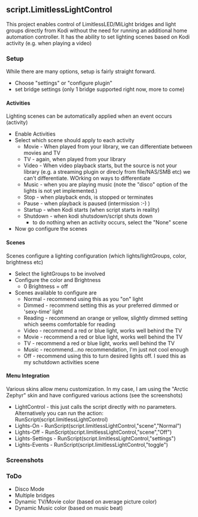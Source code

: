 ## script.LimitlessLightControl

This project enables control of LimitlessLED/MiLight bridges and light groups directly from Kodi without the need for running an additional home automation controller.
It has the ability to set lighting scenes based on Kodi activity (e.g. when playing a video)

### Setup
While there are many options, setup is fairly straight forward.
* Choose "settings" or "configure plugin"
* set bridge settings (only 1 bridge supported right now, more to come)

#### Activities
Lighting scenes can be automatically applied when an event occurs (activity)
* Enable Activities
* Select which scene should apply to each activity
  * Movie    - When played from your library, we can differentiate between movies and TV
  * TV       - again, when played from your library
  * Video    - When video playback starts, but the source is not your library (e.g. a streaming plugin or direcly from file/NAS/SMB etc) we can't differentiate.  WOrking on ways to differentiate
  * Music    - when you are playing music (note the "disco" option of the lights is not yet implemented.)
  * Stop     - when playback ends, is stopped or terminates
  * Pause    - when playback is paused (intermission :-) )
  * Startup  - when Kodi starts (when script starts in reality)
  * Shutdown - when kodi shutsdown/script shuts down
    * to do nothing when an activity occurs, select the "None" scene
* Now go configure the scenes

#### Scenes
Scenes configure a lighting configuration (which lights/lightGroups, color, brightness etc)
* Select the lightGroups to be involved
* Configure the color and Brightness
  * 0 Brightness = off
* Scenes available to configure are
  * Normal	- recommend using this as you "on" light
  * Dimmed	- recommend setting this as your preferred dimmed or 'sexy-time' light
  * Reading  - recommend an orange or yellow, slightly dimmed setting which seems comfortable for reading
  * Video    - recommend a red or blue light, works well behind the TV
  * Movie    - recommend a red or blue light, works well behind the TV
  * TV       - recommend a red or blue light, works well behind the TV
  * Music    - recommend...no recommendation, I'm just not cool enough
  * Off      - recommend using this to turn desired lights off.  I sued this as my schutdown activities scene

#### Menu Integration
Various skins allow menu customization.  In my case, I am using the "Arctic Zephyr" skin and have configured various actions (see the screenshots)
* LightControl    - this just calls the script directly with no parameters.  Alternatively you can run the action: RunScript(script.limitlessLightControl)
* Lights-On       - RunScript(script.limitlessLightControl,"scene","Normal")
* Lights-Off      - RunScript(script.limitlessLightControl,"scene","Off")
* Lights-Settings - RunScript(script.limitlessLightControl,"settings")
* Lights-Events   - RunScript(script.limitlessLightControl,"toggle") 

### Screenshots


### ToDo
* Disco Mode
* Multiple bridges
* Dynamic TV/Movie color (based on average picture color)
* Dynamic Music color (based on music beat)
